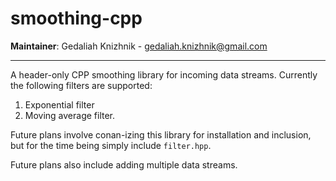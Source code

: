 # smoothing-cpp

**Maintainer**: Gedaliah Knizhnik - <gedaliah.knizhnik@gmail.com>

---
A header-only CPP smoothing library for incoming data streams. Currently the following filters are supported:

1. Exponential filter
2. Moving average filter.

Future plans involve conan-izing this library for installation and inclusion, but for the time being simply include `filter.hpp`.

Future plans also include adding multiple data streams. 